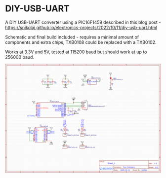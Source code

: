 # DIY-USB-UART
A DIY USB-UART converter using a PIC16F1459 described in this blog post - https://snikolaj.github.io/electronics-projects/2022/10/11/diy-usb-uart.html

Schematic and final build included - requires a minimal amount of components and extra chips, TXB0108 could be replaced with a TXB0102.

Works at 3.3V and 5V, tested at 115200 baud but should work at up to 256000 baud.

![Image of schematic](https://github.com/snikolaj/DIY-USB-UART/blob/main/usbuart_schematic.png?raw=true)

